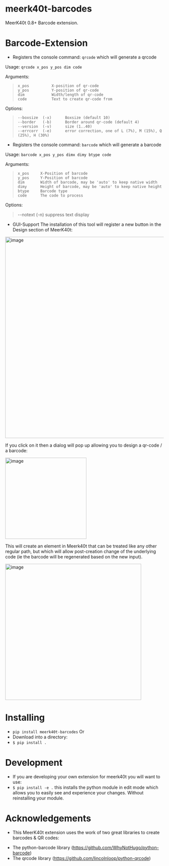 # meerk40t-barcodes
MeerK40t 0.8+ Barcode extension.


# Barcode-Extension

* Registers the console command: `qrcode` which will generate a qrcode

Usage:    `qrcode x_pos y_pos dim code`

Arguments:
>     x_pos          X-position of qr-code
>     y_pos          Y-position of qr-code
>     dim            Width/length of qr-code
>     code           Text to create qr-code from

Options:
>     --boxsize  (-x)      Boxsize (default 10)
>     --border   (-b)      Border around qr-code (default 4)
>     --version  (-v)      size (1..40)
>     --errcorr  (-e)      error correction, one of L (7%), M (15%), Q (25%), H (30%)

* Registers the console command: `barcode` which will generate a barcode

Usage:    `barcode x_pos y_pos dimx dimy btype code`

Arguments:
>     x_pos     X-Position of barcode
>     y_pos     Y-Position of barcode
>     dim       Width of barcode, may be 'auto' to keep native width
>     dimy      Height of barcode, may be 'auto' to keep native height
>     btype     Barcode type
>     code      The code to process

 Options:
>    --notext  (-n)      suppress text display

* GUI-Support
The installation of this tool will register a new button in the Design section of MeerK40t:
<img width="639" alt="image" src="https://user-images.githubusercontent.com/2670784/232893108-c2f4293c-f084-4d5b-8900-b4cbd74f0e38.png">

If you click on it then a dialog will pop up allowing you to design a qr-code / a barcode:

<img width="258" alt="image" src="https://user-images.githubusercontent.com/2670784/232893402-88694837-370a-4b34-a0b7-e9e2ac83c0bc.png">

This will create an element in Meerk40t that can be treated like any other regular path, but which will allow post-creation change of the underlying code (ie the barcode will be regenerated based on the new input).

<img width="432" alt="image" src="https://user-images.githubusercontent.com/2670784/232892296-c3cbae13-53d8-4143-9667-94cdc31cb4a5.png">

# Installing
* `pip install meerk40t-barcodes`
Or
* Download into a directory:
* `$ pip install .`

# Development

* If you are developing your own extension for meerk40t you will want to use:
* `$ pip install -e .` this installs the python module in edit mode which allows you to easily see and experience your changes. Without reinstalling your module.

# Acknowledgements

* This MeerK40t extension uses the work of two great libraries to create barcodes & QR codes:

- The python-barcode library (https://github.com/WhyNotHugo/python-barcode)
- The qrcode library (https://github.com/lincolnloop/python-qrcode)
